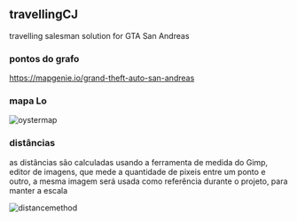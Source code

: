 ## travellingCJ
travelling salesman solution for GTA San Andreas
### pontos do grafo
https://mapgenie.io/grand-theft-auto-san-andreas
### mapa Lo
![oystermap](https://github.com/eduardoadf21/travellingCJ/assets/83970615/c0db5ef5-ee04-4032-bc5e-8772669ac3d4)
### distâncias
as distâncias são calculadas usando a ferramenta de medida do Gimp, editor de imagens, que mede a quantidade de pixeis entre um ponto e outro, a mesma imagem será usada como referência durante o projeto, para manter a escala

![distancemethod](https://github.com/eduardoadf21/travellingCJ/assets/83970615/d0a85e46-ee43-496c-96a8-e4a2bd20cf88)

